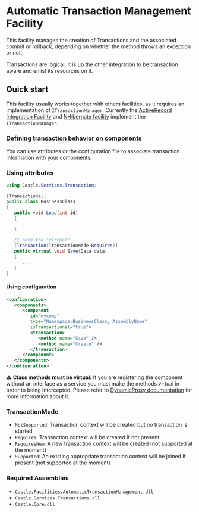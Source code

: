 # Automatic Transaction Management Facility

This facility manages the creation of Transactions and the associated commit or rollback, depending on whether the method throws an exception or not.

Transactions are logical. It is up the other integration to be transaction aware and enlist its resources on it.

## Quick start

This facility usually works together with others facilities, as it requires an implementation of `ITransactionManager`. Currently the [ActiveRecord Integration Facility](activerecord-integration-facility.md) and [NHibernate facility](nhibernate-facility.md) implement the `ITransactionManager`.

### Defining transaction behavior on components

You can use attributes or the configuration file to associate transaction information with your components.

### Using attributes

```csharp
using Castle.Services.Transaction;

[Transactional]
public class BusinessClass
{
   public void Load(int id)
   {
      ...
   }

   // note the "virtual"
   [Transaction(TransactionMode.Requires)]
   public virtual void Save(Data data)
   {
      ...
   }
}
```

#### Using configuration

```xml
<configuration>
   <components>
      <component
         id="mycomp"
         type="Namespace.BusinessClass, AssemblyName"
         isTransactional="true">
         <transaction>
            <method name="Save" />
            <method name="Create" />
         </transaction>
      </component>
   </components>
</configuration>
```

:warning: **Class methods must be virtual:** If you are registering the component without an interface as a service you must make the methods virtual in order to being intercepted. Please refer to [DynamicProxy documentation](https://github.com/castleproject/Core/blob/master/docs/README.md) for more information about it.

### TransactionMode

* `NotSupported`: Transaction context will be created but no transaction is started
* `Requires`: Transaction context will be created if not present
* `RequiresNew`: A new transaction context will be created (not supported at the moment)
* `Supported`: An existing appropriate transaction context will be joined if present (not supported at the moment)

### Required Assemblies

* `Castle.Facilities.AutomaticTransactionManagement.dll`
* `Castle.Services.Transactions.dll`
* `Castle.Core.dll`